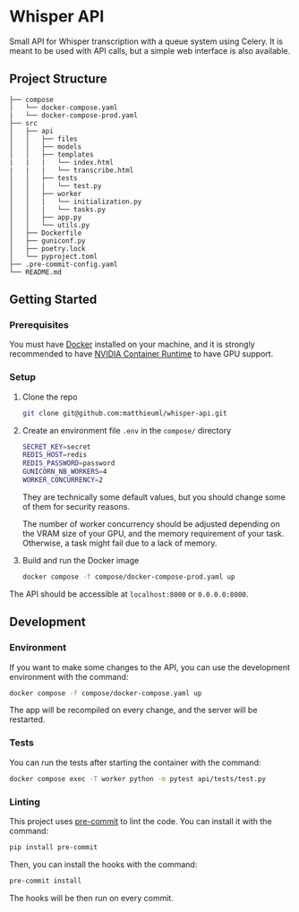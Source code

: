 # Whisper API

Small API for Whisper transcription with a queue system using Celery. It is meant to be used with API calls, but a simple web interface is also available.

## Project Structure
```
├── compose
│   └── docker-compose.yaml
|   └── docker-compose-prod.yaml
├── src
│   ├── api
│   │   ├── files
│   │   ├── models
│   │   ├── templates
|   |   |   └── index.html
|   |   |   └── transcribe.html
│   │   ├── tests
│   │   |   └── test.py
│   │   ├── worker
│   │   |   └── initialization.py
│   │   |   └── tasks.py
│   │   ├── app.py
│   │   └── utils.py
│   ├── Dockerfile
│   ├── guniconf.py
│   ├── poetry.lock
│   └── pyproject.toml
├── .pre-commit-config.yaml
└── README.md
```

## Getting Started

### Prerequisites

You must have [Docker](https://docs.docker.com/engine/install/) installed on your machine, and it is strongly recommended to have [NVIDIA Container Runtime](https://docs.docker.com/config/containers/resource_constraints/#gpu) to have GPU support.

### Setup

1. Clone the repo
   ```sh
   git clone git@github.com:matthieuml/whisper-api.git
   ```
2. Create an environment file `.env` in the `compose/` directory
   ```sh
   SECRET_KEY=secret
   REDIS_HOST=redis
   REDIS_PASSWORD=password
   GUNICORN_NB_WORKERS=4
   WORKER_CONCURRENCY=2
   ```
   
   They are technically some default values, but you should change some of them for security reasons.

   The number of worker concurrency should be adjusted depending on the VRAM size of your GPU, and the memory requirement of your task. Otherwise, a task might fail due to a lack of memory.
2. Build and run the Docker image
   ```sh
   docker compose -f compose/docker-compose-prod.yaml up
   ```

The API should be accessible at `localhost:8000` or `0.0.0.0:8000`.

## Development

### Environment

If you want to make some changes to the API, you can use the development environment with the command:
```sh
docker compose -f compose/docker-compose.yaml up
```

The app will be recompiled on every change, and the server will be restarted.

### Tests

You can run the tests after starting the container with the command:
```sh
docker compose exec -T worker python -m pytest api/tests/test.py
```

### Linting

This project uses [pre-commit](https://pre-commit.com/) to lint the code. You can install it with the command:
```sh
pip install pre-commit
```

Then, you can install the hooks with the command:
```sh
pre-commit install
```

The hooks will be then run on every commit.
